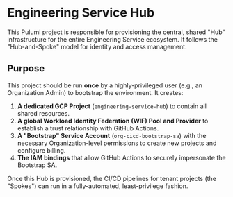# Engineering Service Hub

This Pulumi project is responsible for provisioning the central, shared "Hub" infrastructure for the entire Engineering Service ecosystem. It follows the "Hub-and-Spoke" model for identity and access management.

## Purpose

This project should be run **once** by a highly-privileged user (e.g., an Organization Admin) to bootstrap the environment. It creates:

1.  **A dedicated GCP Project** (`engineering-service-hub`) to contain all shared resources.
2.  **A global Workload Identity Federation (WIF) Pool and Provider** to establish a trust relationship with GitHub Actions.
3.  **A "Bootstrap" Service Account** (`org-cicd-bootstrap-sa`) with the necessary Organization-level permissions to create new projects and configure billing.
4.  **The IAM bindings** that allow GitHub Actions to securely impersonate the Bootstrap SA.

Once this Hub is provisioned, the CI/CD pipelines for tenant projects (the "Spokes") can run in a fully-automated, least-privilege fashion.
